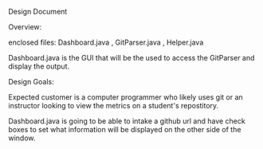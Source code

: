 Design Document

Overview:

enclosed files: Dashboard.java , GitParser.java , Helper.java

Dashboard.java is the GUI that will be the used to access the
GitParser and display the output.

Design Goals:

Expected customer is a computer programmer who likely uses git
or an instructor looking to view the metrics on a student's 
repostitory. 

Dashboard.java is going to be able to intake a github url and
have check boxes to set what information will be displayed on 
the other side of the window.